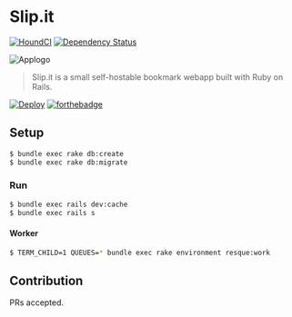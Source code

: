 # Slip.it

[![HoundCI](https://img.shields.io/badge/Protected_by-Hound-a873d1.svg)](https://houndci.com/)
[![Dependency Status](https://gemnasium.com/badges/github.com/IzumiSy/slipit.svg)](https://gemnasium.com/github.com/IzumiSy/slipit)

![Applogo](https://user-images.githubusercontent.com/982850/32491371-ccdc9c72-c3f9-11e7-8636-4737533b7439.png)

> Slip.it is a small self-hostable bookmark webapp built with Ruby on Rails.  

[![Deploy](https://www.herokucdn.com/deploy/button.svg)](https://heroku.com/deploy)
[![forthebadge](http://forthebadge.com/images/badges/built-with-love.svg)](http://forthebadge.com)

## Setup
```sh
$ bundle exec rake db:create
$ bundle exec rake db:migrate
```

### Run
```sh
$ bundle exec rails dev:cache
$ bundle exec rails s
```

#### Worker
```sh
$ TERM_CHILD=1 QUEUES=* bundle exec rake environment resque:work
```

## Contribution
PRs accepted.
